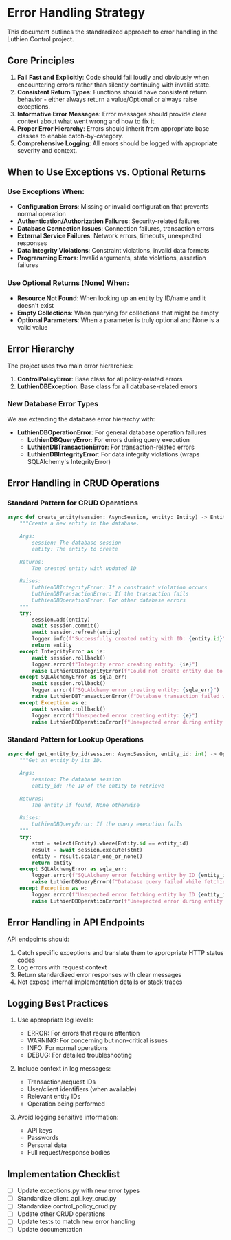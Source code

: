 # Error Handling Strategy

This document outlines the standardized approach to error handling in the Luthien Control project.

## Core Principles

1. **Fail Fast and Explicitly**: Code should fail loudly and obviously when encountering errors rather than silently continuing with invalid state.
2. **Consistent Return Types**: Functions should have consistent return behavior - either always return a value/Optional or always raise exceptions.
3. **Informative Error Messages**: Error messages should provide clear context about what went wrong and how to fix it.
4. **Proper Error Hierarchy**: Errors should inherit from appropriate base classes to enable catch-by-category.
5. **Comprehensive Logging**: All errors should be logged with appropriate severity and context.

## When to Use Exceptions vs. Optional Returns

### Use Exceptions When:

- **Configuration Errors**: Missing or invalid configuration that prevents normal operation
- **Authentication/Authorization Failures**: Security-related failures
- **Database Connection Issues**: Connection failures, transaction errors
- **External Service Failures**: Network errors, timeouts, unexpected responses
- **Data Integrity Violations**: Constraint violations, invalid data formats
- **Programming Errors**: Invalid arguments, state violations, assertion failures

### Use Optional Returns (None) When:

- **Resource Not Found**: When looking up an entity by ID/name and it doesn't exist
- **Empty Collections**: When querying for collections that might be empty
- **Optional Parameters**: When a parameter is truly optional and None is a valid value

## Error Hierarchy

The project uses two main error hierarchies:

1. **ControlPolicyError**: Base class for all policy-related errors
2. **LuthienDBException**: Base class for all database-related errors

### New Database Error Types

We are extending the database error hierarchy with:

- **LuthienDBOperationError**: For general database operation failures
  - **LuthienDBQueryError**: For errors during query execution
  - **LuthienDBTransactionError**: For transaction-related errors
  - **LuthienDBIntegrityError**: For data integrity violations (wraps SQLAlchemy's IntegrityError)

## Error Handling in CRUD Operations

### Standard Pattern for CRUD Operations

```python
async def create_entity(session: AsyncSession, entity: Entity) -> Entity:
    """Create a new entity in the database.
    
    Args:
        session: The database session
        entity: The entity to create
        
    Returns:
        The created entity with updated ID
        
    Raises:
        LuthienDBIntegrityError: If a constraint violation occurs
        LuthienDBTransactionError: If the transaction fails
        LuthienDBOperationError: For other database errors
    """
    try:
        session.add(entity)
        await session.commit()
        await session.refresh(entity)
        logger.info(f"Successfully created entity with ID: {entity.id}")
        return entity
    except IntegrityError as ie:
        await session.rollback()
        logger.error(f"Integrity error creating entity: {ie}")
        raise LuthienDBIntegrityError(f"Could not create entity due to constraint violation: {ie}") from ie
    except SQLAlchemyError as sqla_err:
        await session.rollback()
        logger.error(f"SQLAlchemy error creating entity: {sqla_err}")
        raise LuthienDBTransactionError(f"Database transaction failed while creating entity: {sqla_err}") from sqla_err
    except Exception as e:
        await session.rollback()
        logger.error(f"Unexpected error creating entity: {e}")
        raise LuthienDBOperationError(f"Unexpected error during entity creation: {e}") from e
```

### Standard Pattern for Lookup Operations

```python
async def get_entity_by_id(session: AsyncSession, entity_id: int) -> Optional[Entity]:
    """Get an entity by its ID.
    
    Args:
        session: The database session
        entity_id: The ID of the entity to retrieve
        
    Returns:
        The entity if found, None otherwise
        
    Raises:
        LuthienDBQueryError: If the query execution fails
    """
    try:
        stmt = select(Entity).where(Entity.id == entity_id)
        result = await session.execute(stmt)
        entity = result.scalar_one_or_none()
        return entity
    except SQLAlchemyError as sqla_err:
        logger.error(f"SQLAlchemy error fetching entity by ID {entity_id}: {sqla_err}")
        raise LuthienDBQueryError(f"Database query failed while fetching entity with ID {entity_id}: {sqla_err}") from sqla_err
    except Exception as e:
        logger.error(f"Unexpected error fetching entity by ID {entity_id}: {e}")
        raise LuthienDBOperationError(f"Unexpected error during entity lookup: {e}") from e
```

## Error Handling in API Endpoints

API endpoints should:

1. Catch specific exceptions and translate them to appropriate HTTP status codes
2. Log errors with request context
3. Return standardized error responses with clear messages
4. Not expose internal implementation details or stack traces

## Logging Best Practices

1. Use appropriate log levels:
   - ERROR: For errors that require attention
   - WARNING: For concerning but non-critical issues
   - INFO: For normal operations
   - DEBUG: For detailed troubleshooting

2. Include context in log messages:
   - Transaction/request IDs
   - User/client identifiers (when available)
   - Relevant entity IDs
   - Operation being performed

3. Avoid logging sensitive information:
   - API keys
   - Passwords
   - Personal data
   - Full request/response bodies

## Implementation Checklist

- [ ] Update exceptions.py with new error types
- [ ] Standardize client_api_key_crud.py
- [ ] Standardize control_policy_crud.py
- [ ] Update other CRUD operations
- [ ] Update tests to match new error handling
- [ ] Update documentation
